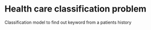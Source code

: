 # Health care classification problem

Classification model to find out keyword from a patients history

